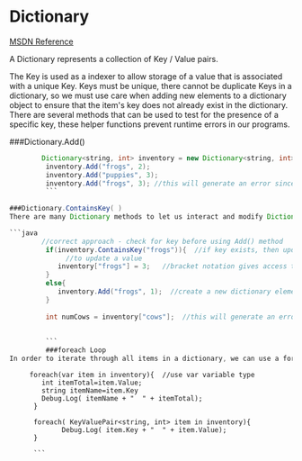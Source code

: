 # Dictionary

[MSDN Reference](https://msdn.microsoft.com/en-us/library/xfhwa508.aspx)

A Dictionary represents a collection of Key / Value pairs.

The Key is used as a indexer to allow storage of a value that is associated with a unique Key.  Keys must be unique, there cannot be duplicate Keys in a dictionary, so we must use care when adding new elements to a dictionary object to ensure that the item's key does not already exist in the dictionary.  There are several methods that can be used to test for the presence of a specific key, these helper functions prevent runtime errors in our programs.

###Dictionary.Add()
```java
        Dictionary<string, int> inventory = new Dictionary<string, int>();
         inventory.Add("frogs", 2);
         inventory.Add("puppies", 3);
         inventory.Add("frogs", 3); //this will generate an error since the frog key already exists
         ```
         
###Dictionary.ContainsKey( )
There are many Dictionary methods to let us interact and modify Dictionary elements.  Before we can work with the Dictionary, for inserts or any other modification, we should always to check to see if the key, associated with our current item. Otherwise, we'll get a run-time error based on the existence in the dictionary. Similarly, if we want to update the value of a dictionary item, we must first check that the key exists. 

```java
        //correct approach - check for key before using Add() method
         if(inventory.ContainsKey("frogs")){  //if key exists, then update value
              //to update a value
            inventory["frogs"] = 3;   //bracket notation gives access to the value element
         }
         else{
            inventory.Add("frogs", 1);  //create a new dictionary element that is key/value pair
         }
         
         int numCows = inventory["cows"];  //this will generate an error since the key doesn't exist
         
         
         ```
         ###foreach Loop
In order to iterate through all items in a dictionary, we can use a foreach loop which is a range-based for-loop as opposed to a count-based for-loop.  Since each inventory item is a key/value pair which is a complex dataType, we can use ``var`` as the variable type that will temporarily hold each item so we can manipulate the item. We can also use the KeyValuePair struct data-type if we declare the <T> type of each dictionary element. 
```

         foreach(var item in inventory){  //use var variable type
	      	int itemTotal=item.Value;
	      	string itemName=item.Key
	        Debug.Log( itemName + "  " + itemTotal);
	      }  
	      
	      foreach( KeyValuePair<string, int> item in inventory){  
	             Debug.Log( item.Key + "  " + item.Value);
	      }
	      
	      ```
	      